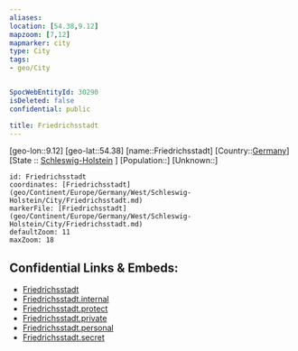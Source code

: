 ```yaml
---
aliases: 
location: [54.38,9.12]
mapzoom: [7,12] 
mapmarker: city 
type: City
tags:
- geo/City


SpocWebEntityId: 30290
isDeleted: false
confidential: public

title: Friedrichsstadt
---
```

[geo-lon::9.12]
[geo-lat::54.38]
[name::Friedrichsstadt]
[Country::[Germany](geo/Continent/Europe/Germany.md)]
[State :: [Schleswig-Holstein](geo/Continent/Europe/Germany/West/Schleswig-Holstein.md) ]
[Population::]
[Unknown::]


```leaflet
id: Friedrichsstadt
coordinates: [Friedrichsstadt](geo/Continent/Europe/Germany/West/Schleswig-Holstein/City/Friedrichsstadt.md)
markerFile: [Friedrichsstadt](geo/Continent/Europe/Germany/West/Schleswig-Holstein/City/Friedrichsstadt.md)
defaultZoom: 11 
maxZoom: 18
```


## Confidential Links & Embeds: 
- [Friedrichsstadt](../../../../../../../../_public/geo/Continent/Europe/Germany/West/Schleswig-Holstein/City/Friedrichsstadt.md) 
- [Friedrichsstadt.internal](../../../../../../../../_internal/geo/Continent/Europe/Germany/West/Schleswig-Holstein/City/Friedrichsstadt.internal.md) 
- [Friedrichsstadt.protect](../../../../../../../../_protect/geo/Continent/Europe/Germany/West/Schleswig-Holstein/City/Friedrichsstadt.protect.md) 
- [Friedrichsstadt.private](../../../../../../../../_private/geo/Continent/Europe/Germany/West/Schleswig-Holstein/City/Friedrichsstadt.private.md) 
- [Friedrichsstadt.personal](../../../../../../../../_personal/geo/Continent/Europe/Germany/West/Schleswig-Holstein/City/Friedrichsstadt.personal.md) 
- [Friedrichsstadt.secret](../../../../../../../../_secret/geo/Continent/Europe/Germany/West/Schleswig-Holstein/City/Friedrichsstadt.secret.md) 
